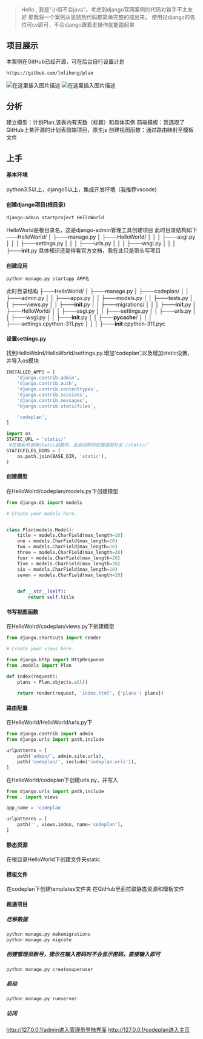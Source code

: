 > Hello , 我是"小恒不会java"。考虑到django官网案例的代码对新手不太友好
> 那我将一个案例从思路到代码都简单完整的摆出来，
> 使用过django的各位可cv即可，不会django跟着走操作就能跑起来
## 项目展示
本案例在GitHub已经开源，可在后台自行设置计划

```bash
https://github.com/lmliheng/plan
```

![在这里插入图片描述](https://img-blog.csdnimg.cn/direct/8e7c7dccadad47308f6c62bef8af82f0.png#pic_center)
![在这里插入图片描述](https://img-blog.csdnimg.cn/direct/434b92d346ce4ad7ac6bfef8ec5beb2e.png#pic_center)
## 分析
建立模型：计划Plan,该表内有天数（标题）和具体实例
前端模板：我选取了GitHub上某开源的计划表前端项目，原生js
创建视图函数：通过路由映射至模板文件

## 上手
#### 基本环境
python3.5以上，django5以上，集成开发环境（我推荐vscode)
#### 创建django项目(根目录）

```bash
django-admin startproject HelloWorld
```
HelloWorld是根目录名，这是django-admin管理工具创建项目
此时目录结构如下
───HelloWorld/
│   ├───manage.py
│   ├───HelloWorld/
│   │   │   ├───asgi.py
│   │   │   ├───settings.py
│   │   │   ├───urls.py
│   │   │   ├───wsgi.py
│   │   │   ├───__init__.py
具体知识还是得看官方文档，我在此只是带头写项目
#### 创建应用
```bash
python manage.py startapp APP名
```
此时目录结构
├───HelloWorld/
│   ├───manage.py
│   ├───codeplan/
│   │   ├───admin.py
│   │   ├───apps.py
│   │   ├───models.py
│   │   ├───tests.py
│   │   ├───views.py
│   │   ├───__init__.py
│   │   ├───migrations/
│   │   │   ├───__init__.py
│   ├───HelloWorld/
│   │   ├───asgi.py
│   │   ├───settings.py
│   │   ├───urls.py
│   │   ├───wsgi.py
│   │   ├───__init__.py
│   │   ├───__pycache__/
│   │   │   ├───settings.cpython-311.pyc
│   │   │   ├───__init__.cpython-311.pyc

#### 设置settings.py
找到HelloWolrd/HelloWorld/settings.py.增加'codeplan',以及增加static设置，并导入os模块

```python
INSTALLED_APPS = [
    'django.contrib.admin',
    'django.contrib.auth',
    'django.contrib.contenttypes',
    'django.contrib.sessions',
    'django.contrib.messages',
    'django.contrib.staticfiles',

    'codeplan',
]
```

```python
import os
STATIC_URL = 'static/'
 #在模板中调用static函数时，会自动帮你在路径前补全'/static/'
STATICFILES_DIRS = (
    os.path.join(BASE_DIR, 'static'),
)

```

#### 创建模型
在HelloWolrd/codeplan/models.py下创建模型

```python
from django.db import models

# Create your models here.


class Plan(models.Model):
    title = models.CharField(max_length=10)
    one = models.CharField(max_length=20)
    two = models.CharField(max_length=20)
    three = models.CharField(max_length=20)
    four = models.CharField(max_length=20)
    five = models.CharField(max_length=20)
    six = models.CharField(max_length=20)
    seven = models.CharField(max_length=20)
    

    def __str__(self):
        return self.title
```
#### 书写视图函数
在HelloWolrd/codeplan/views.py下创建模型
```python
from django.shortcuts import render

# Create your views here.

from django.http import HttpResponse
from .models import Plan

def index(request):
    plans = Plan.objects.all()
    
    return render(request, 'index.html', {'plans': plans})
```
#### 路由配置
在HelloWorld/HelloWorld/urls.py下

```python
from django.contrib import admin
from django.urls import path,include

urlpatterns = [
    path('admin/', admin.site.urls),
    path('codeplan/', include('codeplan.urls')),
]
```
在HelloWorld/codeplan下创建urls.py，并写入

```python
from django.urls import path,include
from . import views

app_name = 'codeplan'

urlpatterns = [
    path('', views.index, name='codeplan'),
]
```
#### 静态资源
在根目录HelloWorld下创建文件夹static
#### 模板文件
在codeplan下创建templates文件夹
在GitHub里面拉取静态资源和模板文件


#### 跑通项目
##### 迁移数据

```python
python manage.py makemigrations
python manage.py migrate
```
##### 创建管理员账号，提示在输入密码时不会显示密码，直接输入即可

```python
python manage.py createsuperuser
```
##### 启动

```python
python manage.py runserver
```
##### 访问
http://127.0.0.1/admin进入管理员登陆界面
http://127.0.0.1/codeplan进入主页

